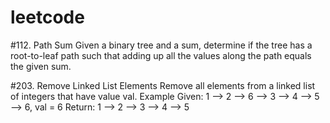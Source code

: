 # leetcode

#112. Path Sum
Given a binary tree and a sum, determine if the tree has a root-to-leaf path such that adding up all the values along the path equals the given sum.

#203. Remove Linked List Elements
Remove all elements from a linked list of integers that have value val.
Example
Given: 1 --> 2 --> 6 --> 3 --> 4 --> 5 --> 6, val = 6
Return: 1 --> 2 --> 3 --> 4 --> 5


